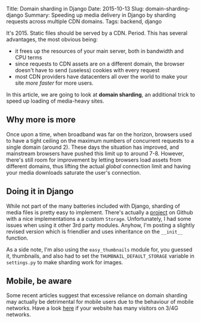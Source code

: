 Title: Domain sharding in Django
Date: 2015-10-13
Slug: domain-sharding-django
Summary: Speeding up media delivery in Django by sharding requests across multiple CDN domains.
Tags: backend, django

It's 2015. Static files should be served by a CDN. Period. This has several advantages, the most obvious being:

- it frees up the resources of your main server, both in bandwidth and CPU terms
- since requests to CDN assets are on a different domain, the browser doesn't have to send (useless) cookies with every request
- most CDN providers have datacenters all over the world to make your site *more faster* for more users.

In this article, we are going to look at **domain sharding**, an additional trick to speed up loading of media-heavy sites.

## Why more is more

Once upon a time, when broadband was far on the horizon, browsers used to have a tight ceiling on the maximum numbers of concurrent requests to a single domain (around 2). These days the situation has improved, and mainstream browsers have pushed this limit up to around 7-8. However, there's still room for improvement by letting browsers load assets from different domains, thus lifting the actual *global* connection limit and having your media downloads saturate the user's connection.

## Doing it in Django

While not part of the many batteries included with Django, sharding of media files is pretty easy to implement. There's actually a [project](https://github.com/coagulant/django-webperf) on Github with a nice implementations a a custom `Storage`. Unfortunately, I had some issues when using it other 3rd party modules. Anyhow, I'm posting a slightly revised version which is friendlier and uses inheritance on the `__init__` function.

<script src="https://gist.github.com/nicolov/7d993cc12203e7b81e08.js"></script>

As a side note, I'm also using the `easy_thumbnails` module for, you guessed it, thumbnails, and also had to set the `THUMBNAIL_DEFAULT_STORAGE` variable in `settings.py` to make sharding work for images.

## Mobile, be aware

Some recent articles suggest that excessive reliance on domain sharding may actually be detrimental for mobile users due to the behaviour of mobile networks. Have a look [here](http://www.mobify.com/blog/domain-sharding-bad-news-mobile-performance/) if your website has many visitors on 3/4G networks.
